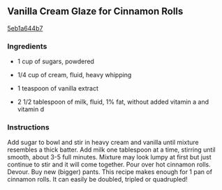 ## Vanilla Cream Glaze for Cinnamon Rolls

[5eb1a644b7](http://tastykitchen.com/recipes/desserts/vanilla-cream-glaze-for-cinnamon-rolls/)

### Ingredients

 - 1 cup of sugars, powdered

 - 1/4 cup of cream, fluid, heavy whipping

 - 1 teaspoon of vanilla extract

 - 2 1/2 tablespoon of milk, fluid, 1% fat, without added vitamin a and vitamin d

### Instructions

Add sugar to bowl and stir in heavy cream and vanilla until mixture resembles a thick batter. Add milk one tablespoon at a time, stirring until smooth, about 3-5 full minutes. Mixture may look lumpy at first but just continue to stir and it will come together. Pour over hot cinnamon rolls. Devour. Buy new (bigger) pants. This recipe makes enough for 1 pan of cinnamon rolls. It can easily be doubled, tripled or quadrupled!